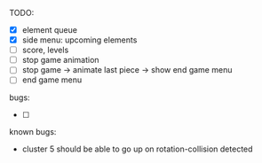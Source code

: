 TODO:

- [x] element queue
- [x] side menu: upcoming elements
- [ ] score, levels
- [ ] stop game animation
- [ ] stop game -> animate last piece -> show end game menu
- [ ] end game menu

bugs:

- [ ]

known bugs:

- cluster 5 should be able to go up on rotation-collision detected
